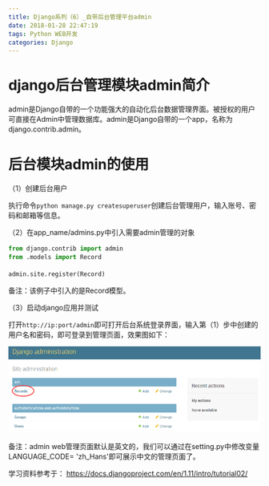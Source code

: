 ```yaml
---
title: Django系列（6）_自带后台管理平台admin
date: 2018-01-28 22:47:19
tags: Python WEB开发
categories: Django
---
```


# django后台管理模块admin简介

admin是Django自带的一个功能强大的自动化后台数据管理界面。被授权的用户可直接在Admin中管理数据库。admin是Django自带的一个app，名称为django.contrib.admin。

# 后台模块admin的使用

（1）创建后台用户

执行命令`python manage.py createsuperuser`创建后台管理用户，输入账号、密码和邮箱等信息。

（2）在app_name/admins.py中引入需要admin管理的对象

```python
from django.contrib import admin
from .models import Record

admin.site.register(Record)
```

备注：该例子中引入的是Record模型。

（3）启动django应用并测试

打开`http://ip:port/admin`即可打开后台系统登录界面，输入第（1）步中创建的用户名和密码，即可登录到管理页面，效果图如下：

![django管理页面图](/images/django_6_1.png)

备注：admin web管理页面默认是英文的，我们可以通过在setting.py中修改变量LANGUAGE_CODE= 'zh_Hans'即可展示中文的管理页面了。

学习资料参考于：
https://docs.djangoproject.com/en/1.11/intro/tutorial02/

